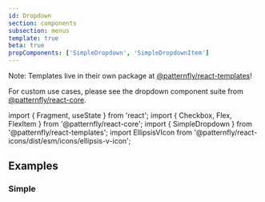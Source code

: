```yaml
---
id: Dropdown
section: components
subsection: menus
template: true
beta: true
propComponents: ['SimpleDropdown', 'SimpleDropdownItem']
---
```


Note: Templates live in their own package at [@patternfly/react-templates](https://www.npmjs.com/package/@patternfly/react-templates)!

For custom use cases, please see the dropdown component suite from [@patternfly/react-core](https://www.npmjs.com/package/@patternfly/react-core).

import { Fragment, useState } from 'react';
import { Checkbox, Flex, FlexItem } from '@patternfly/react-core';
import { SimpleDropdown } from '@patternfly/react-templates';
import EllipsisVIcon from '@patternfly/react-icons/dist/esm/icons/ellipsis-v-icon';

## Examples

### Simple

```ts file="./SimpleDropdownExample.tsx"

```
